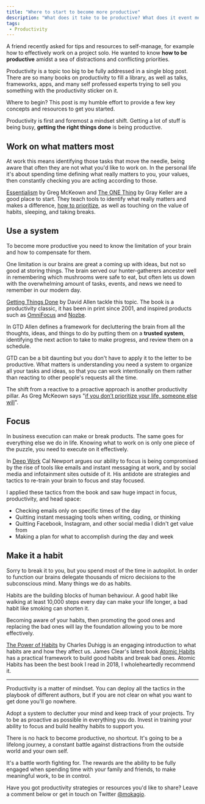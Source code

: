 ```yaml
---
title: "Where to start to become more productive"
description: "What does it take to be productive? What does it event mean? Here's a introduction to the pillars of productivity, with many resources to start from."
tags:
 - Productivity
---
```


A friend recently asked for tips and resources to self-manage, for example how to effectively work on a project solo. He wanted to know **how to be productive** amidst a sea of distractions and conflicting priorities.

Productivity is a topic too big to be fully addressed in a single blog post. There are so many books on productivity to fill a library, as well as talks, frameworks, apps, and many self professed experts trying to sell you something with the productivity sticker on it.

Where to begin? This post is my humble effort to provide a few key concepts and resources to get you started.

Productivity is first and foremost a mindset shift. Getting a lot of stuff is being busy, **getting the right things done** is being productive.

## Work on what matters most

At work this means identifying those tasks that move the needle, being aware that often they are not what you'd like to work on. In the personal life it's about spending time defining what really matters to you, your values, then constantly checking you are acting according to those.

[Essentialism](https://geni.us/ny7S) by Greg McKeown and [The ONE Thing](https://geni.us/tgjnLb) by Gray Keller are a good place to start. They teach tools to identify what really matters and makes a difference, [how to prioritize](https://mokacoding.com/blog/the-focusing-question/), as well as touching on the value of habits, sleeping, and taking breaks.

## Use a system

To become more productive you need to know the limitation of your brain and how to compensate for them.

One limitation is our brains are great a coming up with ideas, but not so good at storing things. The brain served our hunter-gatherers ancestor well in remembering which mushrooms were safe to eat, but often lets us down with the overwhelming amount of tasks, events, and news we need to remember in our modern day.

[Getting Things Done](https://geni.us/m6O7) by David Allen tackle this topic. The book is a productivity classic, it has been in print since 2001, and inspired products such as [OmniFocus](https://www.omnigroup.com/omnifocus/) and [Nozbe](https://nozbe.com).

In GTD Allen defines a framework for decluttering the brain from all the thoughts, ideas, and things to do by putting them on a **trusted system**, identifying the next action to take to make progress, and review them on a schedule.

GTD can be a bit daunting but you don't have to apply it to the letter to be productive. What matters is understanding you need a system to organize all your tasks and ideas, so that you can work intentionally on them rather than reacting to other people's requests all the time.

The shift from a reactive to a proactive approach is another productivity pillar. As Greg McKeown says "[if you don’t prioritize your life, someone else will](https://hbr.org/2012/06/how-to-say-no-to-a-controlling)".

## Focus

In business execution can make or break products. The same goes for everything else we do in life. Knowing what to work on is only one piece of the puzzle, you need to execute on it effectively.

In [Deep Work](https://geni.us/FITEF) Cal Newport argues our ability to focus is being compromised by the rise of tools like emails and instant messaging at work, and by social media and infotainment sites outside of it. His antidote are strategies and tactics to re-train your brain to focus and stay focused.

I applied these tactics from the book and saw huge impact in focus, productivity, and head space:

- Checking emails only on specific times of the day
- Quitting instant messaging tools when writing, coding, or thinking
- Quitting Facebook, Instagram, and other social media I didn't get value from
- Making a plan for what to accomplish during the day and week

## Make it a habit

Sorry to break it to you, but you spend most of the time in autopilot. In order to function our brains delegate thousands of micro decisions to the subconscious mind. Many things we do as habits.

Habits are the building blocks of human behaviour. A good habit like walking at least 10,000 steps every day can make your life longer, a bad habit like smoking can shorten it.

Becoming aware of your habits, then promoting the good ones and replacing the bad ones will lay the foundation allowing you to be more effectively.

[The Power of Habits](https://geni.us/uVLcHP) by Charles Duhigg is an engaging introduction to what habits are and how they affect us. James Clear's latest book [Atomic Habits](https://geni.us/SAAVEdT) has a practical framework to build good habits and break bad ones. Atomic Habits has been the best book I read in 2018, I wholeheartedly recommend it.

---

Productivity is a matter of mindset. You can deploy all the tactics in the playbook of different authors, but if you are not clear on what you want to get done you'll go nowhere.

Adopt a system to declutter your mind and keep track of your projects. Try to be as proactive as possible in everything you do. Invest in training your ability to focus and build healthy habits to support you.

There is no hack to become productive, no shortcut. It's going to be a lifelong journey, a constant battle against distractions from the outside world and your own self.

It's a battle worth fighting for. The rewards are the ability to be fully engaged when spending time with your family and friends, to make meaningful work, to be in control.

Have you got productivity strategies or resources you'd like to share? Leave a comment below or get in touch on Twitter [@mokagio](https://twitter.com/mokagio).
